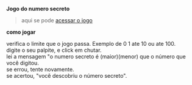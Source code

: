**Jogo do numero secreto**
>aqui se pode [acessar o jogo](http://127.0.0.1:5500/index.html)

**como jogar**  

verifica o limite que o jogo passa. Exemplo de 0 1 ate 10 ou ate 100.  
digite o seu palpite, e click em chutar.  
lei a mensagem "o numero secreto é (maior)(menor) que o número que você digitou.  
se errou, tente novamente.   
se acertou, "você descobriu o número secreto". 